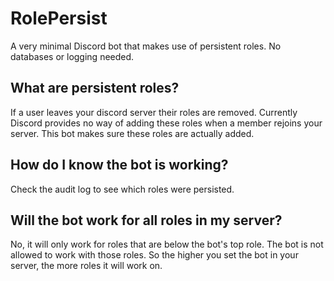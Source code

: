 # RolePersist
A very minimal Discord bot that makes use of persistent roles.
No databases or logging needed.

## What are persistent roles?
If a user leaves your discord server their roles are removed.
Currently Discord provides no way of adding these roles when a member rejoins your server.
This bot makes sure these roles are actually added.

## How do I know the bot is working?
Check the audit log to see which roles were persisted.

## Will the bot work for all roles in my server?
No, it will only work for roles that are below the bot's top role.
The bot is not allowed to work with those roles.
So the higher you set the bot in your server, the more roles it will work on.
